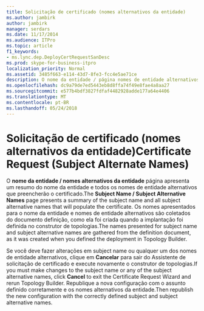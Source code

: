 ```yaml
---
title: Solicitação de certificado (nomes alternativos da entidade)
ms.author: jambirk
author: jambirk
manager: serdars
ms.date: 11/17/2014
ms.audience: ITPro
ms.topic: article
f1_keywords:
- ms.lync.dep.DeployCertRequestSanDesc
ms.prod: skype-for-business-itpro
localization_priority: Normal
ms.assetid: 3485f663-e114-43d7-8fe3-fcc4e5ae71ce
description: O nome da entidade / página nomes de entidade alternativos apresenta um resumo do nome da entidade e todos os nomes de entidade alternativos que preencherão o certificado. Os nomes apresentados para o nome da entidade e nomes de entidade alternativos são coletados do documento definição, como ela foi criada quando a implantação foi definida no construtor de topologias.
ms.openlocfilehash: dc9a79de7ed5443eb8d8ffa74f49e8fae4a8aa27
ms.sourcegitcommit: e577b4bdf3827fdfaf4482928adde177a64e4406
ms.translationtype: MT
ms.contentlocale: pt-BR
ms.lasthandoff: 05/24/2018
---
```

# <a name="certificate-request-subject-alternate-names"></a><span data-ttu-id="9ea0c-104">Solicitação de certificado (nomes alternativos da entidade)</span><span class="sxs-lookup"><span data-stu-id="9ea0c-104">Certificate Request (Subject Alternate Names)</span></span>
 
<span data-ttu-id="9ea0c-105">O **nome da entidade / nomes alternativos da entidade** página apresenta um resumo do nome da entidade e todos os nomes de entidade alternativos que preencherão o certificado.</span><span class="sxs-lookup"><span data-stu-id="9ea0c-105">The **Subject Name / Subject Alternative Names** page presents a summary of the subject name and all subject alternative names that will populate the certificate.</span></span> <span data-ttu-id="9ea0c-106">Os nomes apresentados para o nome da entidade e nomes de entidade alternativos são coletados do documento definição, como ela foi criada quando a implantação foi definida no construtor de topologias.</span><span class="sxs-lookup"><span data-stu-id="9ea0c-106">The names presented for subject name and subject alternative names are gathered from the definition document, as it was created when you defined the deployment in Topology Builder.</span></span>
  
<span data-ttu-id="9ea0c-107">Se você deve fazer alterações em subject name ou qualquer um dos nomes de entidade alternativos, clique em **Cancelar** para sair do Assistente de solicitação de certificado e execute novamente o construtor de topologias.</span><span class="sxs-lookup"><span data-stu-id="9ea0c-107">If you must make changes to the subject name or any of the subject alternative names, click **Cancel** to exit the Certificate Request Wizard and rerun Topology Builder.</span></span> <span data-ttu-id="9ea0c-108">Republique a nova configuração com o assunto definido corretamente e os nomes alternativos da entidade.</span><span class="sxs-lookup"><span data-stu-id="9ea0c-108">Then republish the new configuration with the correctly defined subject and subject alternative names.</span></span>
  

